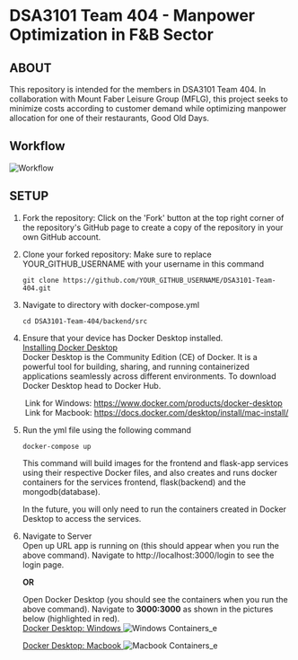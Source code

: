 # DSA3101 Team 404 - Manpower Optimization in F&B Sector

## ABOUT
This repository is intended for the members in DSA3101 Team 404. 
In collaboration with Mount Faber Leisure Group (MFLG), this project seeks to minimize costs according to customer demand while optimizing manpower allocation for one of their restaurants, Good Old Days.

## Workflow
![Workflow](https://github.com/meganlimjy02/DSA3101-Team-404/assets/156317152/e75a91e1-bca0-42dd-87c2-998e3406968d)

## SETUP
1. Fork the repository:
Click on the 'Fork' button at the top right corner of the repository's GitHub page to create a copy of the repository in your own GitHub account.

2. Clone your forked repository: Make sure to replace YOUR_GITHUB_USERNAME with your username in this command
   ```
   git clone https://github.com/YOUR_GITHUB_USERNAME/DSA3101-Team-404.git
   ```
3. Navigate to directory with docker-compose.yml
   ```
   cd DSA3101-Team-404/backend/src
   ```
4. Ensure that your device has Docker Desktop installed.<br />
<ins>Installing Docker Desktop</ins> <br />
Docker Desktop is the Community Edition (CE) of Docker. It is a powerful tool for building, sharing, and running containerized applications seamlessly across different environments. To download Docker Desktop head to Docker Hub.<br />

&emsp;&emsp;Link for Windows: https://www.docker.com/products/docker-desktop <br />
&emsp;&emsp;Link for Macbook: https://docs.docker.com/desktop/install/mac-install/


5. Run the yml file using the following command
   ```
   docker-compose up
   ```
   This command will build images for the frontend and flask-app services using their respective Docker files, and also creates and runs docker containers for the services frontend, flask(backend) and the mongodb(database).
   
   In the future, you will only need to run the containers created in Docker Desktop to access the services.
7. Navigate to Server<br />
   Open up URL app is running on (this should appear when you run the above command). Navigate to http://localhost:3000/login to see the login page. <br />
   
   **OR**
   
   Open Docker Desktop (you should see the containers when you run the above command). Navigate to **3000:3000** as shown in the pictures below (highlighted in red). <br />
    <ins> Docker Desktop: Windows </ins>
  ![Windows Containers_e](https://github.com/meganlimjy02/DSA3101-Team-404/assets/156317152/8ceb70ba-f281-4c31-af76-1de0bcfe0a85)


   <ins> Docker Desktop: Macbook </ins>
![Macbook Containers_e](https://github.com/meganlimjy02/DSA3101-Team-404/assets/156317152/fde641c5-0054-411d-af76-62530a6d3a6b)

   
